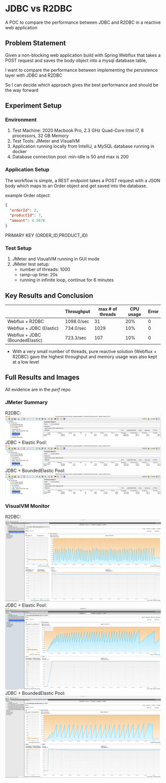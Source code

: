 # JDBC vs R2DBC

A POC to compare the performance between JDBC and R2DBC in a reactive web application

## Problem Statement

Given a non-blocking web application build with Spring Webflux that takes a POST request and saves the body object into
a mysql database table,

I want to compare the performance between implementing the persistence layer with JDBC and R2DBC

So I can decide which approach gives the best performance and should be the way forward

## Experiment Setup

### Environment

1. Test Machine: 2020 Macbook Pro, 2.3 GHz Quad-Core Intel I7, 8 processors, 32 GB Memory
2. Test Tools: JMeter and VisualVM
3. Application running locally from IntelliJ, a MySQL database running in docker
4. Database connection pool: min-idle is 50 and max is 200

### Application Setup

The workflow is simple, a REST endpoint takes a POST request with a JSON body which maps to an Order object and get
saved into the database.

example Order object:

```json
{
  "orderId": 2,
  "productId": 7,
  "amount": 4.5678
}
```
PRIMARY KEY (ORDER_ID,PRODUCT_ID)
### Test Setup

1. JMeter and VisualVM running in GUI mode
2. JMeter test setup:
    * number of threads: 1000
    * ramp-up time: 20s
    * running in infinite loop, continue for 6 minutes

## Key Results and Conclusion

|                               | Throughput | max # of threads| CPU usage| Error |
|-------------------------------|------------|-----------------|----------|-------|
| Webflux + R2DBC                | 1098.0/sec | 31              | 20%      | 0     |
| Webflux + JDBC (Elastic)       | 734.0/sec  | 1029            | 10%      | 0     |
| Webflux + JDBC (BoundedElastic)| 723.3/sec  | 107             | 10%      | 0     |

* With a very small number of threads, pure reactive solution (Webflux + R2DBC) gave the highest throughput and 
  memory usage was also kept at a low level

## Full Results and Images
All evidence are in the *perf* repo
### JMeter Summary
R2DBC:
![r2dbc](./perf/r2dbc/jmeter-result.png)
JDBC + Elastic Pool:
![jdbc + elastic pool](./perf/jdbc+elastic/jmeter-result.png)
JDBC + BoundedElastic Pool:
![jdbc + bounded elastic pool](./perf/jdbc+bounded-elastic/jmeter-result.png)

### VisualVM Monitor
R2DBC:
![r2dbc](./perf/r2dbc/visualvm-monitor.png)
JDBC + Elastic Pool:
![jdbc + elastic pool](./perf/jdbc+elastic/visualvm-monitor.png)
JDBC + BoundedElastic Pool:
![jdbc + bounded elastic pool](./perf/jdbc+bounded-elastic/visualvm-monitor.png)
